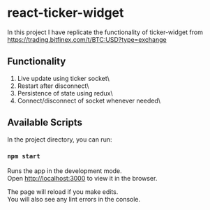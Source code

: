 # react-ticker-widget

In this project I have replicate the functionality of ticker-widget from https://trading.bitfinex.com/t/BTC:USD?type=exchange

## Functionality

1. Live update using ticker socket\
2. Restart after disconnect\
3. Persistence of state using redux\
4. Connect/disconnect of socket whenever needed\

## Available Scripts

In the project directory, you can run:

### `npm start`

Runs the app in the development mode.\
Open [http://localhost:3000](http://localhost:3000) to view it in the browser.

The page will reload if you make edits.\
You will also see any lint errors in the console.
